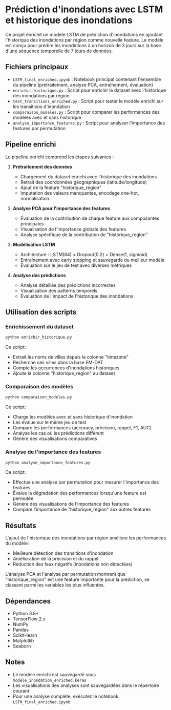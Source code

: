# Prédiction d'inondations avec LSTM et historique des inondations

Ce projet enrichit un modèle LSTM de prédiction d'inondations en ajoutant l'historique des inondations par région comme nouvelle feature. Le modèle est conçu pour prédire les inondations à un horizon de 3 jours sur la base d'une séquence temporelle de 7 jours de données.

## Fichiers principaux

- `LSTM_final_enriched.ipynb` : Notebook principal contenant l'ensemble du pipeline (prétraitement, analyse PCA, entraînement, évaluation)
- `enrichir_historique.py` : Script pour enrichir le dataset avec l'historique des inondations par région
- `test_transitions_enriched.py` : Script pour tester le modèle enrichi sur les transitions d'inondation
- `comparaison_modeles.py` : Script pour comparer les performances des modèles avec et sans historique
- `analyse_importance_features.py` : Script pour analyser l'importance des features par permutation

## Pipeline enrichi

Le pipeline enrichi comprend les étapes suivantes :

1. **Prétraitement des données**
   - Chargement du dataset enrichi avec l'historique des inondations
   - Retrait des coordonnées géographiques (latitude/longitude)
   - Ajout de la feature "historique_region"
   - Imputation des valeurs manquantes, encodage one-hot, normalisation

2. **Analyse PCA pour l'importance des features**
   - Évaluation de la contribution de chaque feature aux composantes principales
   - Visualisation de l'importance globale des features
   - Analyse spécifique de la contribution de "historique_region"

3. **Modélisation LSTM**
   - Architecture : LSTM(64) + Dropout(0.2) + Dense(1, sigmoid)
   - Entraînement avec early stopping et sauvegarde du meilleur modèle
   - Évaluation sur le jeu de test avec diverses métriques

4. **Analyse des prédictions**
   - Analyse détaillée des prédictions incorrectes
   - Visualisation des patterns temporels
   - Évaluation de l'impact de l'historique des inondations

## Utilisation des scripts

### Enrichissement du dataset

```bash
python enrichir_historique.py
```

Ce script:
- Extrait les noms de villes depuis la colonne "timezone"
- Recherche ces villes dans la base EM-DAT
- Compte les occurrences d'inondations historiques
- Ajoute la colonne "historique_region" au dataset

### Comparaison des modèles

```bash
python comparaison_modeles.py
```

Ce script:
- Charge les modèles avec et sans historique d'inondation
- Les évalue sur le même jeu de test
- Compare les performances (accuracy, précision, rappel, F1, AUC)
- Analyse les cas où les prédictions diffèrent
- Génère des visualisations comparatives

### Analyse de l'importance des features

```bash
python analyse_importance_features.py
```

Ce script:
- Effectue une analyse par permutation pour mesurer l'importance des features
- Évalue la dégradation des performances lorsqu'une feature est permutée
- Génère des visualisations de l'importance des features
- Compare l'importance de "historique_region" aux autres features

## Résultats

L'ajout de l'historique des inondations par région améliore les performances du modèle:
- Meilleure détection des transitions d'inondation
- Amélioration de la précision et du rappel
- Réduction des faux négatifs (inondations non détectées)

L'analyse PCA et l'analyse par permutation montrent que "historique_region" est une feature importante pour la prédiction, se classant parmi les variables les plus influentes.

## Dépendances

- Python 3.8+
- TensorFlow 2.x
- NumPy
- Pandas
- Scikit-learn
- Matplotlib
- Seaborn

## Notes

- Le modèle enrichi est sauvegardé sous `modele_inondation_enriched.keras`
- Les visualisations des analyses sont sauvegardées dans le répertoire courant
- Pour une analyse complète, exécutez le notebook `LSTM_final_enriched.ipynb`
